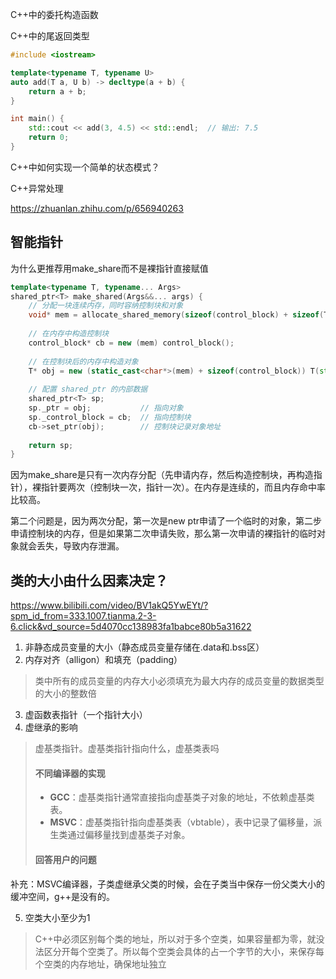 C++中的委托构造函数

C++中的尾返回类型

```cpp
#include <iostream>

template<typename T, typename U>
auto add(T a, U b) -> decltype(a + b) {
    return a + b;
}

int main() {
    std::cout << add(3, 4.5) << std::endl;  // 输出: 7.5
    return 0;
}

```



 C++中如何实现一个简单的状态模式？



C++异常处理

https://zhuanlan.zhihu.com/p/656940263



## 智能指针

为什么更推荐用make_share而不是裸指针直接赋值

```cpp
template<typename T, typename... Args>
shared_ptr<T> make_shared(Args&&... args) {
    // 分配一块连续内存，同时容纳控制块和对象
    void* mem = allocate_shared_memory(sizeof(control_block) + sizeof(T));
    
    // 在内存中构造控制块
    control_block* cb = new (mem) control_block();
    
    // 在控制块后的内存中构造对象
    T* obj = new (static_cast<char*>(mem) + sizeof(control_block)) T(std::forward<Args>(args)...);
    
    // 配置 shared_ptr 的内部数据
    shared_ptr<T> sp;
    sp._ptr = obj;           // 指向对象
    sp._control_block = cb;  // 指向控制块
    cb->set_ptr(obj);        // 控制块记录对象地址
    
    return sp;
}
```

因为make_share是只有一次内存分配（先申请内存，然后构造控制块，再构造指针），裸指针要两次（控制块一次，指针一次）。在内存是连续的，而且内存命中率比较高。

第二个问题是，因为两次分配，第一次是new ptr申请了一个临时的对象，第二步申请控制块的内存，但是如果第二次申请失败，那么第一次申请的裸指针的临时对象就会丢失，导致内存泄漏。

## 类的大小由什么因素决定？ 

https://www.bilibili.com/video/BV1akQ5YwEYt/?spm_id_from=333.1007.tianma.2-3-6.click&vd_source=5d4070cc138983fa1babce80b5a31622

1. 非静态成员变量的大小（静态成员变量存储在.data和.bss区）
2. 内存对齐（alligon）和填充（padding）

> 类中所有的成员变量的内存大小必须填充为最大内存的成员变量的数据类型的大小的整数倍

3. 虚函数表指针（一个指针大小）
4. 虚继承的影响

> 虚基类指针。虚基类指针指向什么，虚基类表吗
>
> #### 不同编译器的实现
>
> - **GCC**：虚基类指针通常直接指向虚基类子对象的地址，不依赖虚基类表。
> - **MSVC**：虚基类指针指向虚基类表（vbtable），表中记录了偏移量，派生类通过偏移量找到虚基类子对象。
>
> #### 回答用户的问题

补充：MSVC编译器，子类虚继承父类的时候，会在子类当中保存一份父类大小的缓冲空间，g++是没有的。

5. 空类大小至少为1

> C++中必须区别每个类的地址，所以对于多个空类，如果容量都为零，就没法区分开每个空类了。所以每个空类会具体的占一个字节的大小，来保存每个空类的内存地址，确保地址独立